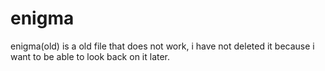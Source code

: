# enigma

enigma(old) is a old file that does not work, i have not deleted it because i want to be able to look back on it later.
